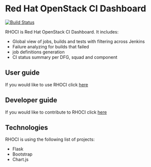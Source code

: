 # Red Hat OpenStack CI Dashboard

[![Build Status](https://travis-ci.org/bregman-arie/rhoci.svg?branch=master)](https://travis-ci.org/bregman-arie/rhoci)

RHOCI is Red Hat OpenStack CI Dashboard. It includes:

* Global view of jobs, builds and tests with filtering across Jenkins
* Failure analyzing for builds that failed
* job definitions generation
* CI status summary per DFG, squad and component

## User guide

If you would like to use RHOCI click [here](https://github.com/bregman-arie/rhoci/wiki/User_guide)

## Developer guide

If you would like to contribute to RHOCI click [here](https://github.com/bregman-arie/rhoci/wiki/Developer_guide)

## Technologies

RHOCI is using the following list of projects:

* Flask
* Bootstrap
* Chart.js
